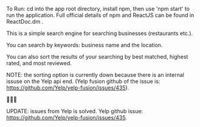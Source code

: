 To Run: cd into the app root directory, install npm, then use 'npm start' to run the application. Full official details of npm and ReactJS can be found in ReactDoc.dm .

This is a simple search engine for searching businesses (restaurants etc.).

You can search by keywords: business name and the location. 

You can also sort the results of your searching by best matched, highest rated, and most reviewed.

NOTE: the sorting option is currently down because there is an internal issuse on the Yelp api end. (Yelp fusion github of the issue is: https://github.com/Yelp/yelp-fusion/issues/435).

🏁🏁🏁

UPDATE: issues from Yelp is solved. Yelp github issue: https://github.com/Yelp/yelp-fusion/issues/435. 
